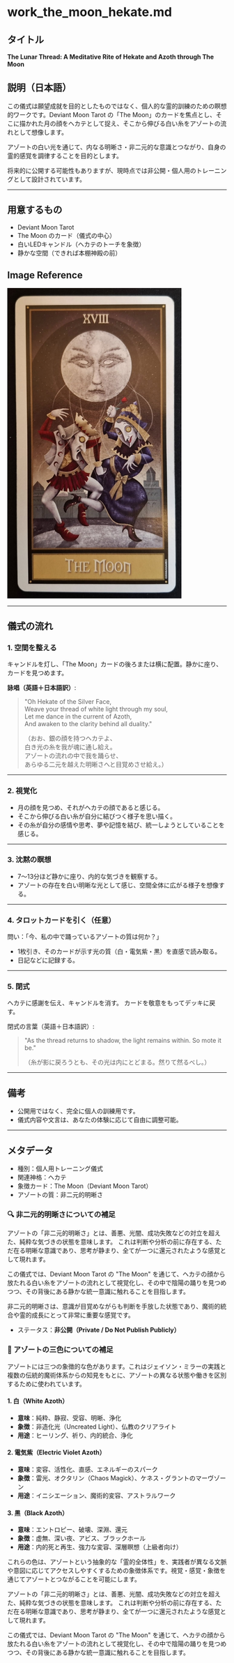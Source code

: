 # work_the_moon_hekate.md

## タイトル
**The Lunar Thread: A Meditative Rite of Hekate and Azoth through The Moon**

## 説明（日本語）
この儀式は願望成就を目的としたものではなく、個人的な霊的訓練のための瞑想的ワークです。Deviant Moon Tarot の「The Moon」のカードを焦点とし、そこに描かれた月の顔をヘカテとして捉え、そこから伸びる白い糸をアゾートの流れとして想像します。

アゾートの白い光を通じて、内なる明晰さ・非二元的な意識とつながり、自身の霊的感覚を調律することを目的とします。

将来的に公開する可能性もありますが、現時点では非公開・個人用のトレーニングとして設計されています。

---

## 用意するもの
- Deviant Moon Tarot
- The Moon のカード（儀式の中心）
- 白いLEDキャンドル（ヘカテのトーチを象徴）
- 静かな空間（できれば本棚神殿の前）

## Image Reference

<img src="./deviant_moon_tarot_the_moon.jpg" alt="The Moon - Deviant Moon Tarot" width="400">

---

## 儀式の流れ

### 1. 空間を整える
キャンドルを灯し、「The Moon」カードの後ろまたは横に配置。静かに座り、カードを見つめます。

**詠唱（英語＋日本語訳）**:
> "Oh Hekate of the Silver Face,  
> Weave your thread of white light through my soul,  
> Let me dance in the current of Azoth,  
> And awaken to the clarity behind all duality."
>
> （おお、銀の顔を持つヘカテよ、  
> 白き光の糸を我が魂に通し給え。  
> アゾートの流れの中で我を踊らせ、  
> あらゆる二元を越えた明晰さへと目覚めさせ給え。）

---

### 2. 視覚化
- 月の顔を見つめ、それがヘカテの顔であると感じる。
- そこから伸びる白い糸が自分に結びつく様子を思い描く。
- その糸が自分の感情や思考、夢や記憶を結び、統一しようとしていることを感じる。

---

### 3. 沈黙の瞑想
- 7〜13分ほど静かに座り、内的な気づきを観察する。
- アゾートの存在を白い明晰な光として感じ、空間全体に広がる様子を想像する。

---

### 4. タロットカードを引く（任意）
問い：「今、私の中で踊っているアゾートの質は何か？」
- 1枚引き、そのカードが示す光の質（白・電気紫・黒）を直感で読み取る。
- 日記などに記録する。

---

### 5. 閉式
ヘカテに感謝を伝え、キャンドルを消す。
カードを敬意をもってデッキに戻す。

閉式の言葉（英語＋日本語訳）:
> "As the thread returns to shadow, the light remains within. So mote it be."
>
> （糸が影に戻ろうとも、その光は内にとどまる。然りて然るべし。）

---

## 備考
- 公開用ではなく、完全に個人の訓練用です。
- 儀式内容や文言は、あなたの体験に応じて自由に調整可能。

---

## メタデータ
- 種別：個人用トレーニング儀式
- 関連神格：ヘカテ
- 象徴カード：The Moon（Deviant Moon Tarot）
- アゾートの質：非二元的明晰さ

### 🔍 非二元的明晰さについての補足
アゾートの「非二元的明晰さ」とは、善悪、光闇、成功失敗などの対立を超えた、純粋な気づきの状態を意味します。
これは判断や分析の前に存在する、ただ在る明晰な意識であり、思考が静まり、全てが一つに還元されたような感覚として現れます。

この儀式では、Deviant Moon Tarot の "The Moon" を通じて、ヘカテの顔から放たれる白い糸をアゾートの流れとして視覚化し、その中で陰陽の踊りを見つめつつ、その背後にある静かな統一意識に触れることを目指します。

非二元的明晰さは、意識が目覚めながらも判断を手放した状態であり、魔術的統合や霊的成長にとって非常に重要な感覚です。
- ステータス：**非公開（Private / Do Not Publish Publicly）**

### 🎨 アゾートの三色についての補足

アゾートには三つの象徴的な色があります。これはジェイソン・ミラーの実践と複数の伝統的魔術体系からの知見をもとに、アゾートの異なる状態や働きを区別するために使われています。

#### 1. 白（White Azoth）
- **意味**：純粋、静寂、受容、明晰、浄化
- **象徴**：非造化光（Uncreated Light）、仏教のクリアライト
- **用途**：ヒーリング、祈り、内的統合、浄化

#### 2. 電気紫（Electric Violet Azoth）
- **意味**：変容、活性化、直感、エネルギーのスパーク
- **象徴**：雷光、オクタリン（Chaos Magick）、ケネス・グラントのマーヴゾーン
- **用途**：イニシエーション、魔術的変容、アストラルワーク

#### 3. 黒（Black Azoth）
- **意味**：エントロピー、破壊、深淵、還元
- **象徴**：虚無、深い夜、アビス、ブラックホール
- **用途**：内的死と再生、強力な変容、深層瞑想（上級者向け）

これらの色は、アゾートという抽象的な「霊的全体性」を、実践者が異なる文脈や意図に応じてアクセスしやすくするための象徴体系です。視覚・感覚・象徴を通じてアゾートとつながることを可能にします。

アゾートの「非二元的明晰さ」とは、善悪、光闇、成功失敗などの対立を超えた、純粋な気づきの状態を意味します。
これは判断や分析の前に存在する、ただ在る明晰な意識であり、思考が静まり、全てが一つに還元されたような感覚として現れます。

この儀式では、Deviant Moon Tarot の "The Moon" を通じて、ヘカテの顔から放たれる白い糸をアゾートの流れとして視覚化し、その中で陰陽の踊りを見つめつつ、その背後にある静かな統一意識に触れることを目指します。
